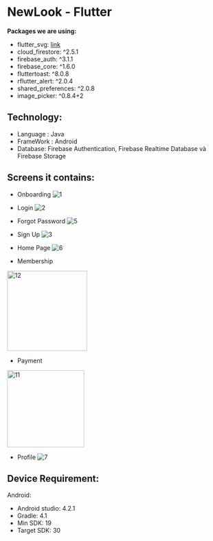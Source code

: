 # NewLook - Flutter

**Packages we are using:**

  - flutter_svg: [link](https://pub.dev/packages/flutter_svg)
  - cloud_firestore: ^2.5.1
  - firebase_auth: ^3.1.1
  - firebase_core: ^1.6.0
  - fluttertoast: ^8.0.8
  - rflutter_alert: ^2.0.4
  - shared_preferences: ^2.0.8
  - image_picker: ^0.8.4+2

## Technology:
  - Language : Java
  - FrameWork : Android
  - Database: Firebase Authentication, Firebase Realtime Database và Firebase Storage

## Screens it contains:
- Onboarding
![1](https://user-images.githubusercontent.com/64945534/155442786-050df7fb-a65e-46f9-bad8-1648bda97e6f.jpg)

- Login
![2](https://user-images.githubusercontent.com/64945534/155442845-aabc8a2a-a1fd-4392-8589-26c7f78c6f35.png)

- Forgot Password
![5](https://user-images.githubusercontent.com/64945534/155442868-6b3f6321-b83d-4afc-95a6-813cffa77ba5.png)

- Sign Up
![3](https://user-images.githubusercontent.com/64945534/155442857-bbfe0305-ca9b-49af-a034-53739a328a9c.png)

- Home Page
![6](https://user-images.githubusercontent.com/64945534/155442880-a343f584-f2b7-4aa6-b757-87becc5a9edb.png)

- Membership
<img width="186" alt="12" src="https://user-images.githubusercontent.com/64945534/155442959-2e6c4f58-d686-4126-a280-29ba72c48ce7.png">

- Payment
<img width="179" alt="11" src="https://user-images.githubusercontent.com/64945534/155442956-4f197bfb-19cd-4ab9-b610-811b0044be35.png">

- Profile
![7](https://user-images.githubusercontent.com/64945534/155442920-00e4b90b-3c08-4eb8-9e69-88f35c3eaf80.png)

## Device Requirement:
Android:
  - Android studio: 4.2.1
  - Gradle: 4.1
  - Min SDK: 19
  - Target SDK: 30
